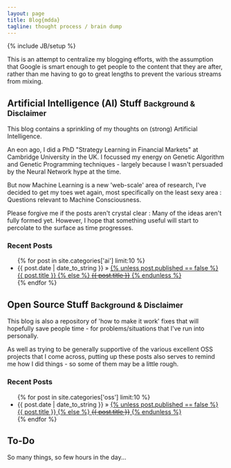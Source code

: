 ```yaml
---
layout: page
title: Blog{mdda}
tagline: thought process / brain dump
---
```

{% include JB/setup %}

This is an attempt to centralize my blogging efforts, with the assumption that Google is smart enough to get people to the content 
that they are after, rather than me having to go to great lengths to prevent the various streams from mixing.

## Artificial Intelligence (AI) Stuff <small>Background &amp; Disclaimer</small>

This blog contains a sprinkling of my thoughts on (strong) Artificial Intelligence.

An eon ago, I did a PhD "Strategy Learning in Financial Markets" at Cambridge University in the UK.  I focussed my energy on Genetic Algorithm and Genetic Programming techniques - largely because I wasn't persuaded by the Neural Network hype at the time.

But now Machine Learning is a new 'web-scale' area of research, I've decided to get my toes wet again, most specifically on the least sexy area : Questions relevant to Machine Consciousness.

Please forgive me if the posts aren't crystal clear : Many of the ideas aren't fully formed yet. However, I hope that something useful will start to percolate to the surface as time progresses. 
    
### Recent Posts

<ul class="posts">
  {% for post in site.categories['ai'] limit:10 %}
    <li>{{ post.date | date_to_string }}</span> &raquo; <a href="{{ BASE_PATH }}{{ post.url }}">
      {% unless post.published == false %}
       {{ post.title }}
      {% else %}
       <s>{{ post.title }}</s>
      {% endunless %}
    </a></li>
  {% endfor %}
</ul>


## Open Source Stuff <small>Background &amp; Disclaimer</small>

This blog is also a repository of 'how to make it work' fixes that will hopefully save people time - for problems/situations that I've run into personally.

As well as trying to be generally supportive of the various excellent OSS projects that I come across, putting up these posts also serves to remind me how I did things - so some of them may be a little rough. 

### Recent Posts

<ul class="posts">
  {% for post in site.categories['oss'] limit:10 %}
    <li>{{ post.date | date_to_string }}</span> &raquo; <a href="{{ BASE_PATH }}{{ post.url }}">
      {% unless post.published == false %}
       {{ post.title }}
      {% else %}
       <s>{{ post.title }}</s>
      {% endunless %}
    </a></li>
  {% endfor %}
</ul>


## To-Do

So many things, so few hours in the day...
